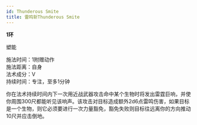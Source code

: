 ```yaml
---
id: Thunderous Smite
title: 雷鸣斩Thunderous Smite
---
```


**1环**

塑能

施法时间：1附赠动作  
施法距离：自身  
法术成分：V  
持续时间：专注，至多1分钟  


你在法术持续时间内下一次用近战武器攻击命中某个生物时将发出雷霆巨响，并使你周围300尺都能听见该响声。该攻击对目标造成额外2d6点雷鸣伤害，如果目标是一个生物，则它必须要进行一次力量豁免，豁免失败则目标往远离你的方向推动10尺并应击倒地。
